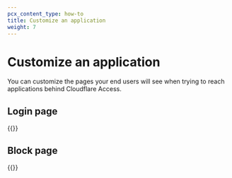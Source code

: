 ```yaml
---
pcx_content_type: how-to
title: Customize an application
weight: 7
---
```


# Customize an application

You can customize the pages your end users will see when trying to reach applications behind Cloudflare Access.

## Login page

{{<render file="access/_login-page.md">}}

## Block page

{{<render file="access/_block-page.md">}}
